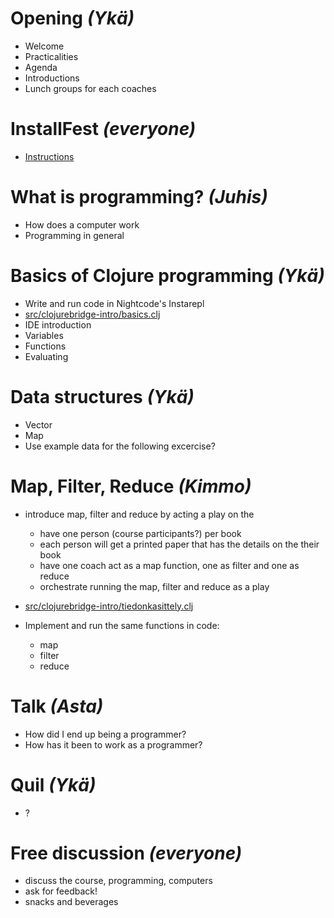 # Opening _(Ykä)_

- Welcome
- Practicalities
- Agenda
- Introductions
- Lunch groups for each coaches

# InstallFest _(everyone)_

- [Instructions](install-nightcode.md)

# What is programming? _(Juhis)_

- How does a computer work
- Programming in general

# Basics of Clojure programming _(Ykä)_

- Write and run code in Nightcode's Instarepl
- [src/clojurebridge-intro/basics.clj](src/clojurebridge-intro/basics.clj)
- IDE introduction
- Variables
- Functions
- Evaluating

# Data structures _(Ykä)_

- Vector
- Map
- Use example data for the following excercise?

# Map, Filter, Reduce _(Kimmo)_

- introduce map, filter and reduce by acting a play on the
  - have one person (course participants?) per book
  - each person will get a printed paper that has the details on the their book
  - have one coach act as a map function, one as filter and one as reduce
  - orchestrate running the map, filter and reduce as a play

- [src/clojurebridge-intro/tiedonkasittely.clj](src/clojurebridge-intro/tiedonkasittely.clj)
- Implement and run the same functions in code:
  - map
  - filter
  - reduce

# Talk _(Asta)_

- How did I end up being a programmer?
- How has it been to work as a programmer?

# Quil _(Ykä)_

- ?

# Free discussion _(everyone)_

- discuss the course, programming, computers
- ask for feedback!
- snacks and beverages

